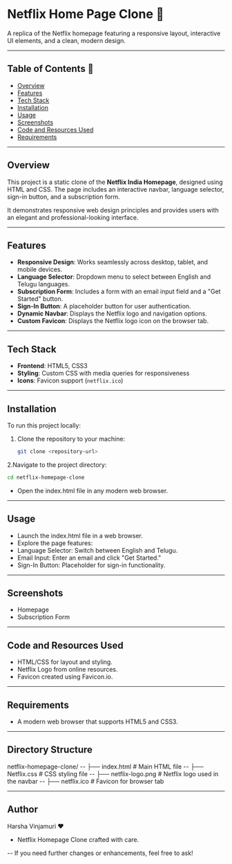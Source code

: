 # Netflix Home Page Clone 🎥

A replica of the Netflix homepage featuring a responsive layout, interactive UI elements, and a clean, modern design.

---

## Table of Contents :bookmark_tabs:
- [Overview](#overview)
- [Features](#features)
- [Tech Stack](#tech-stack)
- [Installation](#installation)
- [Usage](#usage)
- [Screenshots](#screenshots)
- [Code and Resources Used](#code-and-resources-used)
- [Requirements](#requirements)

---

## Overview
This project is a static clone of the **Netflix India Homepage**, designed using HTML and CSS. The page includes an interactive navbar, language selector, sign-in button, and a subscription form.

It demonstrates responsive web design principles and provides users with an elegant and professional-looking interface.

---

## Features
- **Responsive Design**: Works seamlessly across desktop, tablet, and mobile devices.
- **Language Selector**: Dropdown menu to select between English and Telugu languages.
- **Subscription Form**: Includes a form with an email input field and a "Get Started" button.
- **Sign-In Button**: A placeholder button for user authentication.
- **Dynamic Navbar**: Displays the Netflix logo and navigation options.
- **Custom Favicon**: Displays the Netflix logo icon on the browser tab.

---

## Tech Stack
- **Frontend**: HTML5, CSS3
- **Styling**: Custom CSS with media queries for responsiveness
- **Icons**: Favicon support (`netflix.ico`)

---

## Installation
To run this project locally:
1. Clone the repository to your machine:
   ```bash
   git clone <repository-url>
2.Navigate to the project directory:
   ```bash
   cd netflix-homepage-clone
```
- Open the index.html file in any modern web browser.

---

## Usage
- Launch the index.html file in a web browser.
- Explore the page features:
- Language Selector: Switch between English and Telugu.
- Email Input: Enter an email and click "Get Started."
- Sign-In Button: Placeholder for sign-in functionality.

---

## Screenshots
- Homepage
- Subscription Form

---

## Code and Resources Used
- HTML/CSS for layout and styling.
- Netflix Logo from online resources.
- Favicon created using Favicon.io.

---

## Requirements
- A modern web browser that supports HTML5 and CSS3.

---

## Directory Structure

netflix-homepage-clone/
-- ├── index.html         # Main HTML file
-- ├── Netflix.css        # CSS styling file
-- ├── netflix-logo.png   # Netflix logo used in the navbar
-- ├── netflix.ico        # Favicon for browser tab

---

## Author
Harsha Vinjamuri ❤️
- Netflix Homepage Clone crafted with care.


-- If you need further changes or enhancements, feel free to ask!
